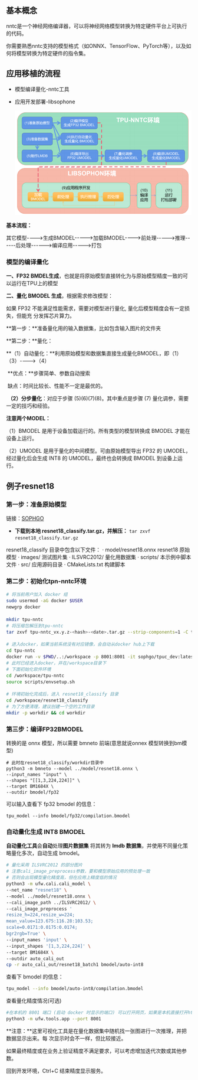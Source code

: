 ## 基本概念

nntc是一个神经网络编译器，可以将神经网络模型转换为特定硬件平台上可执行的代码。

你需要熟悉nntc支持的模型格式（如ONNX、TensorFlow、PyTorch等），以及如何将模型转换为特定硬件的指令集。

## 应用移植的流程

- 模型编译量化-nntc工具

- 应用开发部署-libsophone

  ![image-20230427171334081](./photo/image-20230427171334081.png)

**基本流程：**

其它模型---->生成BMODEL----->加载BMODEL---->前处理----->推理------后处理------>编译应用----->打包

### 模型的编译量化

**一、FP32 BMDEL生成**，也就是将原始模型直接转化为与原始模型精度一致的可以运行在TPU上的模型

**二、量化 BMODEL 生成**，根据需求修改模型：

如果 FP32 不能满足性能需求，需要对模型进行量化, 量化后模型精度会有一定损失，但能充
分发挥芯片算力。

**第一步：**准备量化用的输入数据集，比如包含输入图片的文件夹

**第二步：**量化：

​			**（1）自动量化：**利用原始模型和数据集直接生成量化BMODEL，即（1）（3）---->（4）

​				**优点：**步骤简单、参数自动搜索

​				缺点：时间比较长、性能不一定是最优的。

​			**（2）分步量化**：对应于步骤 (5)(6)(7)(8)。其中重点是步骤 (7) 量化调参，需要一定的技巧和经验。

**注意两个MODEL：**

（1）BMODEL 是用于设备加载运行的。所有类型的模型转换成 BMODEL 才能在设备上运行。

（2）UMODEL 是用于量化的中间模型。可由原始模型导出 FP32 的 UMODEL，经过量化后会生成 INT8 的 UMODEL，最终也会转换成 BMODEL 到设备上运行。

## 例子resnet18

### 第一步：准备原始模型

链接：[SOPHGO](http://219.142.246.77:65000/sharing/NVUS3acJ7)

- **下载到本地 resnet18_classify.tar.gz，并解压：**
  ```tar zxvf resnet18_classify.tar.gz```

resnet18_classify 目录中包含以下文件：
· model/resnet18.onnx resnet18 原始模型
· images/ 测试图片集
· ILSVRC2012/ 量化用数据集
· scripts/ 本示例中脚本文件
· src/ 应用源码目录
· CMakeLists.txt 构建脚本

### 第二步：初始化tpn-nntc环境

```bash
# 将当前用户加入 docker 组
sudo usermod -aG docker $USER
newgrp docker

mkdir tpu-nntc
# 将压缩包解压到tpu-nntc
tar zxvf tpu-nntc_vx.y.z-<hash>-<date>.tar.gz --strip-components=1 -C tpu-nntc

# 进入docker，如果当前系统没有对应镜像，会自动从docker hub上下载
cd tpu-nntc
docker run -v $PWD/..:/workspace -p 8001:8001 -it sophgo/tpuc_dev:latest
# 此时已经进入docker，并在/workspace目录下
# 下面初始化软件环境
cd /workspace/tpu-nntc
source scripts/envsetup.sh

# 环境初始化完成后，进入 resnet18_classify 目录
cd /workspace/resnet18_classify
# 为了方便清理，建议创建一个空的工作目录
mkdir -p workdir && cd workdir
```

### 第三步：编译FP32BMODEL

转换的是 onnx 模型，所以需要 bmneto 前端(意思就说onnex 模型转换到bm模型)

```
# 此时在resnet18_classify/workdir目录中
python3 -m bmneto --model ../model/resnet18.onnx \
--input_names "input" \
--shapes "[[1,3,224,224]]" \
--target BM1684X \
--outdir bmodel/fp32
```

可以输入查看下 fp32 bmodel 的信息：

```
tpu_model --info bmodel/fp32/compilation.bmodel
```

### 自动量化生成 INT8 BMODEL

**自动量化工具**会**自动**处理**图片数据集** 将其转为 **lmdb 数据集**，并使用不同量化策略量化多次，自动生成 bmodel。

```bash
# 量化采用 ILSVRC2012 的部分图片
# 注意cali_image_preprocess参数，要和模型原始应用的预处理一致
# 否则会出现模型量化精度高，但在应用上精度低的情况
python3 -m ufw.cali.cali_model \
--net_name "resnet18" \
--model ../model/resnet18.onnx \
--cali_image_path ../ILSVRC2012/ \
--cali_image_preprocess '
resize_h=224,resize_w=224;
mean_value=123.675:116.28:103.53;
scale=0.0171:0.0175:0.0174;
bgr2rgb=True' \
--input_names 'input' \
--input_shapes '[1,3,224,224]' \
--target BM1684X \
--outdir auto_cali_out
cp -r auto_cali_out/resnet18_batch1 bmodel/auto-int8
```

查看下 bmodel 的信息：

```bash
tpu_model --info bmodel/auto-int8/compilation.bmodel
```

查看量化精度情况(可选)

```bash
#在本机的 8001 端口 (启动 docker 时显示的端口) 可以打开网页，如果是本机直接打开http://localhost:8001 ，如果是远程服务器请将 localhost 替换成服务器 IP
python3 -m ufw.tools.app --port 8001
```

**注意：**这里可视化工具是在量化数据集中随机找一张图进行一次推理，并把数据显示出来。每
次显示时会不一样，但比较接近。

如果最终精度或在业务上验证精度不满足要求，可以考虑增加迭代次数或其他参数。

回到开发环境，Ctrl+C 结束精度显示服务。